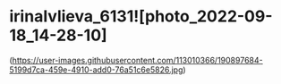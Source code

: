 # irinaIvlieva_6131![photo_2022-09-18_14-28-10]
(https://user-images.githubusercontent.com/113010366/190897684-5199d7ca-459e-4910-add0-76a51c6e5826.jpg)
